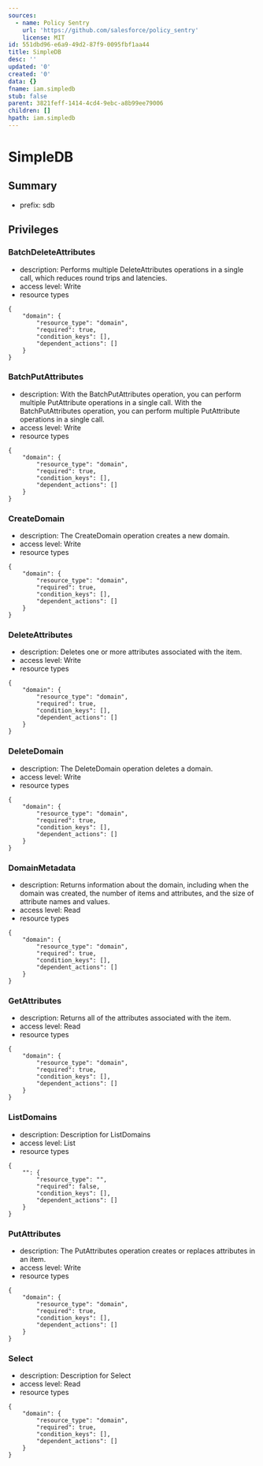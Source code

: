 ```yaml
---
sources:
  - name: Policy Sentry
    url: 'https://github.com/salesforce/policy_sentry'
    license: MIT
id: 551dbd96-e6a9-49d2-87f9-0095fbf1aa44
title: SimpleDB
desc: ''
updated: '0'
created: '0'
data: {}
fname: iam.simpledb
stub: false
parent: 3821feff-1414-4cd4-9ebc-a8b99ee79006
children: []
hpath: iam.simpledb
---
```

# SimpleDB

## Summary

- prefix: sdb

## Privileges

### BatchDeleteAttributes

- description: Performs multiple DeleteAttributes operations in a single call, which reduces round trips and latencies.
- access level: Write
- resource types

```
{
    "domain": {
        "resource_type": "domain",
        "required": true,
        "condition_keys": [],
        "dependent_actions": []
    }
}
```

### BatchPutAttributes

- description: With the BatchPutAttributes operation, you can perform multiple PutAttribute operations in a single call. With the BatchPutAttributes operation, you can perform multiple PutAttribute operations in a single call.
- access level: Write
- resource types

```
{
    "domain": {
        "resource_type": "domain",
        "required": true,
        "condition_keys": [],
        "dependent_actions": []
    }
}
```

### CreateDomain

- description: The CreateDomain operation creates a new domain.
- access level: Write
- resource types

```
{
    "domain": {
        "resource_type": "domain",
        "required": true,
        "condition_keys": [],
        "dependent_actions": []
    }
}
```

### DeleteAttributes

- description: Deletes one or more attributes associated with the item.
- access level: Write
- resource types

```
{
    "domain": {
        "resource_type": "domain",
        "required": true,
        "condition_keys": [],
        "dependent_actions": []
    }
}
```

### DeleteDomain

- description: The DeleteDomain operation deletes a domain.
- access level: Write
- resource types

```
{
    "domain": {
        "resource_type": "domain",
        "required": true,
        "condition_keys": [],
        "dependent_actions": []
    }
}
```

### DomainMetadata

- description: Returns information about the domain, including when the domain was created, the number of items and attributes, and the size of attribute names and values.
- access level: Read
- resource types

```
{
    "domain": {
        "resource_type": "domain",
        "required": true,
        "condition_keys": [],
        "dependent_actions": []
    }
}
```

### GetAttributes

- description: Returns all of the attributes associated with the item.
- access level: Read
- resource types

```
{
    "domain": {
        "resource_type": "domain",
        "required": true,
        "condition_keys": [],
        "dependent_actions": []
    }
}
```

### ListDomains

- description: Description for ListDomains
- access level: List
- resource types

```
{
    "": {
        "resource_type": "",
        "required": false,
        "condition_keys": [],
        "dependent_actions": []
    }
}
```

### PutAttributes

- description: The PutAttributes operation creates or replaces attributes in an item.
- access level: Write
- resource types

```
{
    "domain": {
        "resource_type": "domain",
        "required": true,
        "condition_keys": [],
        "dependent_actions": []
    }
}
```

### Select

- description: Description for Select
- access level: Read
- resource types

```
{
    "domain": {
        "resource_type": "domain",
        "required": true,
        "condition_keys": [],
        "dependent_actions": []
    }
}
```
